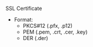 SSL Certificate

- Format:
  - PKCS#12 (.pfx, .p12)
  - PEM (.pem, .crt, .cer, .key)
  - DER (.der)
